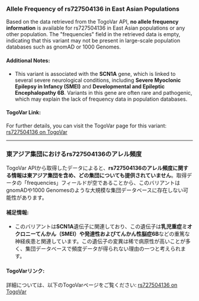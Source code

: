 ### Allele Frequency of rs727504136 in East Asian Populations

Based on the data retrieved from the TogoVar API, **no allele frequency information** is available for rs727504136 in East Asian populations or any other population. The "frequencies" field in the retrieved data is empty, indicating that this variant may not be present in large-scale population databases such as gnomAD or 1000 Genomes.

#### Additional Notes:
- This variant is associated with the **SCN1A** gene, which is linked to several severe neurological conditions, including **Severe Myoclonic Epilepsy in Infancy (SMEI)** and **Developmental and Epileptic Encephalopathy 6B**. Variants in this gene are often rare and pathogenic, which may explain the lack of frequency data in population databases.

#### TogoVar Link:
For further details, you can visit the TogoVar page for this variant: [rs727504136 on TogoVar](https://identifiers.org/dbsnp/rs727504136)

---

### 東アジア集団におけるrs727504136のアレル頻度

TogoVar APIから取得したデータによると、**rs727504136のアレル頻度に関する情報は東アジア集団を含め、どの集団についても提供されていません**。取得データの「frequencies」フィールドが空であることから、このバリアントはgnomADや1000 Genomesのような大規模な集団データベースに存在しない可能性があります。

#### 補足情報:
- このバリアントは**SCN1A**遺伝子に関連しており、この遺伝子は**乳児重症ミオクロニーてんかん（SMEI）**や**発達性およびてんかん性脳症6B**などの重篤な神経疾患と関連しています。この遺伝子の変異は稀で病原性が高いことが多く、集団データベースで頻度データが得られない理由の一つと考えられます。

#### TogoVarリンク:
詳細については、以下のTogoVarページをご覧ください: [rs727504136 on TogoVar](https://identifiers.org/dbsnp/rs727504136)